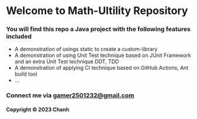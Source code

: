 # Welcome to Math-Ultility Repository


### You will find this repo a Java project with the following features included

* A demonstration of usings static to create a custom-library
* A demonstration of using Unit Test technique based on JUnit Framework
and an extra Unit Test technique DDT, TDD
* A demonstration of applying CI technique based on GitHub Actions, Ant build tool
* ...


### Connect me via gamer2501232@gmail.com
#### Copyright &#169; 2023 Chanh